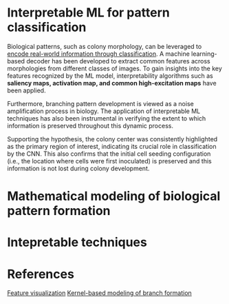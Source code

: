 # Interpretable ML for pattern classification

Biological patterns, such as colony morphology, can be leveraged to [encode real-world information through classification](https://doi.org/10.1016/j.patter.2022.100590). A machine learning-based decoder has been developed to extract common features across morphologies from different classes of images. To gain insights into the key features recognized by the ML model, interpretability algorithms such as **saliency maps, activation map, and common high-excitation maps** have been applied.

Furthermore, branching pattern development is viewed as a noise amplification process in biology. The application of interpretable ML techniques has also been instrumental in verifying the extent to which information is preserved throughout this dynamic process.

Supporting the hypothesis, the colony center was consistently highlighted as the primary region of interest, indicating its crucial role in classification by the CNN. This also confirms that the initial cell seeding configuration (i.e., the location where cells were first inoculated) is preserved and this information is not lost during colony development. 

# Mathematical modeling of biological pattern formation

# Intepretable techniques

# References
[Feature visualization](https://www.cv-foundation.org/openaccess/content_cvpr_2015/papers/Ahmed_An_Improved_Deep_2015_CVPR_paper.pdf)
[Kernel-based modeling of branch formation](https://iopscience.iop.org/article/10.1088/1367-2630/16/1/015006/pdf)
